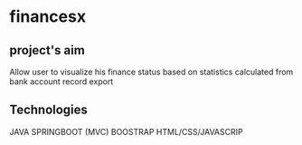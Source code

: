 # financesx
## project's aim
Allow user to visualize his finance status based on statistics calculated from bank account record export
## Technologies
JAVA
SPRINGBOOT (MVC)
BOOSTRAP
HTML/CSS/JAVASCRIP
